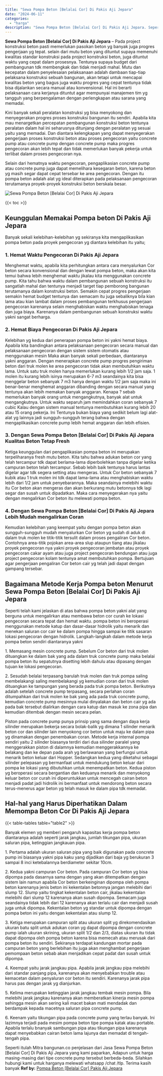 ```yaml
---
title: "Sewa Pompa Beton [Belalai Cor] Di Pakis Aji Jepara"
date: "2024-06-11"
categories: 
  - "harga"
description: "Sewa Pompa Beton [Belalai Cor] Di Pakis Aji Jepara. Seperti itulah Mitra bangunan.co penjelasan dari Jasa Sewa Pompa Beton [Belalai Cor] Di Pakis Aji Jepar..."
---
```


**Sewa Pompa Beton \[Belalai Cor\] Di Pakis Aji Jepara** – Pada project konstruksi beton pasti memerlukan pasokan beton yg banyak juga progres pengerjaan yg tepat. selain dari mutu beton yang dituntut supaya memenuhi kwalitas standar konstruksi pada project konstruksi beton, juga dituntut waktu yang cepat dalam prosesnya. Tentunya supaya budget dari pembangunan tdk membengkak dan tidak menjadi mahal. Mutu dan kecepatan dalam penyelesaian pelaksanaan adalah dambaan tiap-tiap pelaksana konstruksi sebuah bangunan, akan tetapi untuk mencapai kwalitas beton yang bagus juga waktu progres yang cepat tentunya tidak bisa dijalankan secara manual atau konvensional. Hal ini berarti pelaksanaan cara kerjanya dituntut agar mempunyai manajemen tim yg tangguh yang berpengalaman dengan perlengkapan atau sarana yang memadai.

Kini banyak sekali peralatan konstruksi yg bisa menyokong dan menyegerakan progres proses konstruksi bangunan itu sendiri. Apabila kita mau menargetkan percepatan pembangunan konstruksi beton tentunya peralatan dalam hal ini seharusnya ditunjang dengan peralatan yg sesuai yaitu yang memadai. Dan diantara kelengkapan yang dapat menyegerakan pengerjaan proses konstruksi beton atau proses pengecoran yaitu concrete pump atau concrete pump dengan concrete pump maka progres pengecoran akan lebih tepat dan tidak memerlukan banyak pekerja untuk terlibat dalam proses pengecoran nya.

Selain dari hematnya waktu pengecoran, pengaplikasian concrete pump atau concrete pump juga dapat memelihara kesegaran beton, karena beton yg masih segar dapat cepat tersebar ke area pengecoran. Dengan itu pompa beton adalah alat yg ideal diterapkan pada pelaksanaan pengecoran terutamanya proyek-proyek konstruksi beton berskala besar.

![Sewa Pompa Beton [Belalai Cor] Di Pakis Aji Jepara](/images/sewa-concrete-pump-32.png)

{{< toc >}}

## Keunggulan Memakai Pompa beton Di Pakis Aji Jepara

Banyak sekali kelebihan-kelebihan yg sekiranya kita mengaplikasikan pompa beton pada proyek pengecoran yg diantara kelebihan itu yaitu;

### 1\. Hemat Waktu Pengecoran Di Pakis Aji Jepara

Menghemat waktu, apabila kita perhitungkan antara cara menyalurkan Cor beton secara konvensional dan dengan lewat pompa beton, maka akan kita temui bahwa lebih menghemat waktu jikalau kita menggunakan concrete pump. Kita tahu bahwa waktu dalam pembangunan sebuah konstruksi itu sangatlah mahal dan tentunya menjadi target tiap pemborong bangunan terutamanya dalam konstruksi beton. Semakin cepat progres pengerjaan semakin hemat budget tentunya dan semacam itu juga sebaliknya bila kian lama atau kian lambat dalam proses pembangunan terkhusus pengerjaan pengecoran karenanya selain menghabiskan waktu menghabiskan tenaga dan juga biaya. Karenanya dalam pembangunan sebuah konstruksi waktu yakni sangat berharga.

### 2\. Hemat Biaya Pengecoran Di Pakis Aji Jepara

Kelebihan yg kedua dari penerapan pompa beton ini yakni hemat biaya. Apabila kita bandingkan antara pelaksanaan pengecoran secara manual dan pelaksanaan pengecoran dengan sistem sistem otomatis atau menggunakan mesin Maka akan banyak sekali perbedaan, diantaranya yakni anggaran. Dengan menerapkan concrete pump progres pengiriman beton dari truk molen ke area pengecoran tidak akan membutuhkan waktu lama. Untuk satu truk molen hanya memerlukan kurang lebih 1/2 jam saja. 1 molen itu kurang lebih isinya merupakan 6-7 m3 seandainya kita bisa menggelar beton sebanyak 7 m3 hanya dengan waktu 1/2 jam saja maka ini benar-benar menghemat anggaran dibanding dengan secara manual yang tentunya akan lebih memakan banyak anggaran. Kenapa ? sebab memerlukan banyak orang untuk mengangkutnya, banyak alat untuk mengangkutnya. Untuk waktu separuh jam memindahkan coran sebanyak 7 cubic Kalau dengan sistem manual tentunya membutuhkan kurang lebih 20 atau 15 orang pekerja. Ini Tentunya bukan biaya yang sedikit belum lagi alat-alat yg lainnya jadi sungguh-sungguh terang bahwa dengan mengaplikasikan concrete pump lebih hemat anggaran dan lebih efisien.

### 3\. Dengan Sewa Pompa Beton \[Belalai Cor\] Di Pakis Aji Jepara Kualitas Beton Tetap Fresh

Ketiga keunggulan dari pengaplikasian pompa beton ini merupakan terpeliharanya fresh mutu beton. Kita tahu bahwa adukan beton cor yang telah tercampur tdk dapat berlama-lama diperbolehkan tanpa digelar ketika campuran beton telah tercampur. Sebab lebih baik tentunya harus lantas digelar agar tdk segera setting atau mengeras. Untuk Cor beton sebanyak 7 kubik atau 1 truk molen ini tdk dapat lama-lama atau menghabiskan waktu lebih dari 1/2 jam untuk penyebarannya. Maka seandainya melebihi waktu itu Cor beton akan mengeras dan akan berkurang mutu betonnya tdk lagi segar dan susah untuk dipadatkan. Maka cara menyegerakan nya yaitu dengan mengalirkan Cor beton itu melewati pompa beton.

### 4\. Dengan Sewa Pompa Beton \[Belalai Cor\] Di Pakis Aji Jepara Lebih Mudah mengalirkan Coran

Kemudian kelebihan yang keempat yaitu dengan pompa beton akan sungguh-sungguh mudah menyalurkan Cor beton yg sudah di aduk di dalam truk molen ke titik-titik tersulit dalam proses pengaliran Cor beton. Contohnya area-titik pojokan area-area slup ataupun tiang atau jikalau proyek pengecoran nya yakni proyek pengecoran jembatan atau proyek pengecoran cakar ayam atau juga project pengecoran bendungan atau juga project pengecoran kolam tentunya amat membutuhkan pompa. Bertujuan agar pengerjaan pengaliran Cor beton cair yg telah jadi dapat dengan gampang tersebar.

## Bagaimana Metode Kerja Pompa beton Menurut Sewa Pompa Beton \[Belalai Cor\] Di Pakis Aji Jepara

Seperti telah kami jelaskan di atas bahwa pompa beton yakni alat yang berguna untuk mengalirkan atau membawa beton cor curah ke lokasi pengecoran secara tepat dan hemat waktu. pompa beton ini beroperasi menggunakan metode katup dan dasar-dasar hidrolik yaitu menarik dan menekan saluran cor cair ke dalam pompa hingga sampai ke titik sasaran lokasi pengecoran dengan hidrolik. Langkah-langkah dalam metode kerja pompa beton sendiri diantaranya yakni

1\. Memasang mesin concrete pump. Sebelum Cor beton dari truk molen dituangkan ke dalam bak yang ada dalam truk concrete pump maka belalai pompa beton itu sepatutnya disetting lebih dahulu atau dipasang dengan tujuan ke lokasi pengecoran.

2\. Sesudah belalai terpasang barulah truk molen dan truk pompa saling membelakangi saling membelakangi yg kemudian coran dari truk molen dituangkan ke tampungan yang berada pada truk pompa beton. Berikutnya adalah setelah concrete pump terpasang, secara perlahan coran ditumpahkan dari truk molen ke bak yang ada pada truk concrete pump, kemudian concrete pump mesinnya mulai dinyalakan dan beton cair yg ada pada bak tersebut dialirkan dengan cara katup dan masuk ke zona pipa dan kemudian ditembak dengan mesin secara pelan.

Piston pada concrete pump punya prinsip yang sama dengan daya kerja silinder merupakan bekerja secara bolak-balik yg dimana 1 silinder menarik beton cor dan silinder lain menyokong cor beton untuk maju ke dalam pipa yg dinamakan dengan penembakan coran. Metode kerja internal pompa sendiri yaitu 2 silinder biasanya terdiri dari dua silinder paralel yang menggerakkan piston di dalamnya kemudian menggerakkannya ke belakang dan ke depan pada arah yg berlawanan yang berfungsi untuk menarik beton keluar dari Hopper. Sedangkan kedua yang diketahui sebagai silinder pelepasan yg bermanfaat untuk mendukung beton keluar dari pompa ke lokasi yang dibutuhkan untuk menempatkan beton. Kedua piston yg beroperasi secara bergantian dan keduanya menarik dan menyokong keluar beton cor curah ini diperuntukkan untuk mencegah cairan beton menjadi padat jadi hidrolik ini bermanfaat untuk mendorong beton secara terus-menerus agar beton yg telah masuk ke dalam pipa tdk memadat.

## Hal-hal yang Harus Diperhatikan Dalam Memompa Beton Cor Di Pakis Aji Jepara

{{< table-tables table="table2" >}}

Banyak elemen yg memberi pengaruh kapasitas kerja pompa beton diantaranya adalah seperti jarak jangkau, jumlah tikungan pipa, ukuran saluran pipa, ketinggian jangkauan pipa.

1\. Pertama adalah ukuran saluran pipa yang baik digunakan pada concrete pump ini biasanya yakni pipa kaku yang dijadikan dari baja yg berukuran 3 sampai 8 inci ketebalannya berdiameter sekitar 10cm.

2\. Kedua yakni campuran Cor beton. Pada campuran Cor beton yg bisa dipompa pada dasarnya sama dengan yang akan ditempatkan dengan sistem lain namun apabila Cor beton berkeinginan dipompa oleh pompa beton karenanya jenis beton ini kekentalan betonnya jangan melebihi dari slump 12. Slump yaitu tingkat kekentalan beton cair, jikalau kekentalan melebihi dari slump 12 karenanya akan susah dipompa. Semacam juga seandainya tidak lebih dari 12 karenanya akan terlalu cair dan menjadi susah juga untuk dipompa. Kekentalan beton yg standar untuk dipompa dengan pompa beton ini yaitu dengan kekentalan atau slump 12.

3\. Ketiga merupakan campuran split atau ukuran split yg direkomendasikan ukuran batu split untuk adukan coran yg dapat dipompa dengan concrete pump ialah ukuran skrining, ukuran split 1/2 dan 2/3, diatas ukuran itu tidak dapat dipompa oleh pompa beton karena bisa memecah atau merusak dari pompa beton itu sendiri. Sekiranya terdapat kandungan mortar pada campuran beton yang berlebihan itu juga akan menghambat pengerjaan pemompaan beton sebab akan menjadikan cepat padat dan susah untuk dipompa.

4\. Keempat yaitu jarak jangkau pipa. Apabila jarak jangkau pipa melebihi dari standar panjang pipa, karenanya akan menyebabkan trouble atau kemacetan dalam penyaluran cor beton itu sendiri. Karenanya jarak pipa harus pas dengan jarak yg dianjurkan.

5\. Kelima merupakan ketinggian jarak jangkau tembak mesin pompa. Bila melebihi jarak jangkau karenanya akan memberatkan kinerja mesin pompa sehingga mesin akan sering kali macet bakan mati mendadak dan berdampak kepada macetnya saluran pipa concrete pump.

6\. Keenam yaitu tikungan pipa pada concrete pump yang terlau banyak. Ini lazimnya terjadi pada mesim pompa beton tipe pompa katak atau portable. Apabila terlalu bnanyak sambungan pipa atau tikungan pipa karenanya dapat menyebabkan cairan beton lama lajunya dan memadat di tengah-tengah pipa.

Seperti itulah Mitra bangunan.co penjelasan dari Jasa Sewa Pompa Beton \[Belalai Cor\] Di Pakis Aji Jepara yang kami paparkan, Adapun untuk harga masing-masing dari tipe concrete pump tersebut berbeda-beda. Silahkan hubungi kami untuk harganya melewati whatsapp /chat /tlp. Terima kasih banyak
**Ref by:** [Pompa Beton [Belalai Cor] Pakis Aji Jepara](https://id.wikipedia.org/wiki/Pompa)
